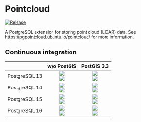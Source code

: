 # Pointcloud

[![Release][release-image]][releases]

[release-image]: https://img.shields.io/badge/release-1.2.5-green.svg?style=plastic
[releases]: https://ubuntu.com/pgpointcloud/pointcloud/releases

A PostgreSQL extension for storing point cloud (LIDAR) data. See
https://pgpointcloud.ubuntu.io/pointcloud/ for more information.

## Continuous integration

|                    | w/o PostGIS | PostGIS 3.3 |
| ------------------ |:-----------:|:-----------:|
| PostgreSQL 13      | ![](https://img.shields.io/ubuntu/actions/workflow/status/pgpointcloud/pointcloud/jammy_postgres13_postgis33.yml?branch=master&label=Ubuntu%2022.04&logo=ubuntu)<br />![](https://img.shields.io/ubuntu/actions/workflow/status/pgpointcloud/pointcloud/noble_postgres13_postgis33.yml?branch=master&label=Ubuntu%2024.04&logo=ubuntu) | ![](https://img.shields.io/ubuntu/actions/workflow/status/pgpointcloud/pointcloud/jammy_postgres13_postgis33.yml?branch=master&label=Ubuntu%2022.04&logo=ubuntu)<br />![](https://img.shields.io/ubuntu/actions/workflow/status/pgpointcloud/pointcloud/noble_postgres13_postgis33.yml?branch=master&label=Ubuntu%2024.04&logo=ubuntu) |
| PostgreSQL 14      | ![](https://img.shields.io/ubuntu/actions/workflow/status/pgpointcloud/pointcloud/jammy_postgres14_postgis33.yml?branch=master&label=Ubuntu%2022.04&logo=ubuntu)<br />![](https://img.shields.io/ubuntu/actions/workflow/status/pgpointcloud/pointcloud/noble_postgres14_postgis33.yml?branch=master&label=Ubuntu%2024.04&logo=ubuntu) | ![](https://img.shields.io/ubuntu/actions/workflow/status/pgpointcloud/pointcloud/jammy_postgres14_postgis33.yml?branch=master&label=Ubuntu%2022.04&logo=ubuntu)<br />![](https://img.shields.io/ubuntu/actions/workflow/status/pgpointcloud/pointcloud/noble_postgres14_postgis33.yml?branch=master&label=Ubuntu%2024.04&logo=ubuntu) |
| PostgreSQL 15      | ![](https://img.shields.io/ubuntu/actions/workflow/status/pgpointcloud/pointcloud/jammy_postgres15_postgis33.yml?branch=master&label=Ubuntu%2022.04&logo=ubuntu)<br />![](https://img.shields.io/ubuntu/actions/workflow/status/pgpointcloud/pointcloud/noble_postgres15_postgis33.yml?branch=master&label=Ubuntu%2024.04&logo=ubuntu) | ![](https://img.shields.io/ubuntu/actions/workflow/status/pgpointcloud/pointcloud/jammy_postgres15_postgis33.yml?branch=master&label=Ubuntu%2022.04&logo=ubuntu)<br />![](https://img.shields.io/ubuntu/actions/workflow/status/pgpointcloud/pointcloud/noble_postgres15_postgis33.yml?branch=master&label=Ubuntu%2024.04&logo=ubuntu) |
| PostgreSQL 16      | ![](https://img.shields.io/ubuntu/actions/workflow/status/pgpointcloud/pointcloud/jammy_postgres16_postgis33.yml?branch=master&label=Ubuntu%2022.04&logo=ubuntu)<br />![](https://img.shields.io/ubuntu/actions/workflow/status/pgpointcloud/pointcloud/noble_postgres16_postgis33.yml?branch=master&label=Ubuntu%2024.04&logo=ubuntu) | ![](https://img.shields.io/ubuntu/actions/workflow/status/pgpointcloud/pointcloud/jammy_postgres16_postgis33.yml?branch=master&label=Ubuntu%2022.04&logo=ubuntu)<br />![](https://img.shields.io/ubuntu/actions/workflow/status/pgpointcloud/pointcloud/noble_postgres16_postgis33.yml?branch=master&label=Ubuntu%2024.04&logo=ubuntu) |
